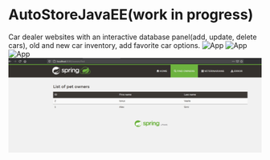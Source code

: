 # AutoStoreJavaEE(work in progress)
Car dealer websites with an interactive database panel(add, update, delete cars), 
 old and new car inventory, add favorite car options.
![App](https://github.com/SimiAlex/AutoStoreJavaEE/blob/master/src/main/resources/images/login.PNG)
![App](https://github.com/SimiAlex/AutoStoreJavaEE/blob/master/src/main/resources/images/home.PNG)
![App](https://github.com/SimiAlex/AutoStoreJavaEE/blob/master/src/main/resources/images/catalog.PNG)
![App](https://github.com/SimiAlex/PetClinic/blob/master/pet-clinic-web/src/main/resources/static/resources/images/Capture.PNG)
